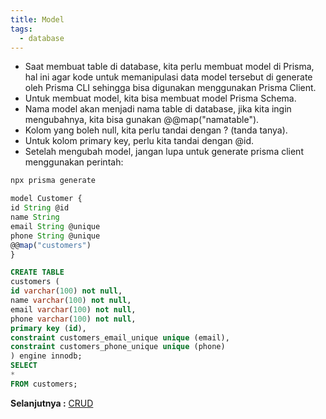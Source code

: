 ```yaml
---
title: Model
tags:
  - database
---
```


- Saat membuat table di database, kita perlu membuat model di Prisma, hal ini agar kode untuk memanipulasi data model tersebut di generate oleh Prisma CLI sehingga bisa digunakan menggunakan Prisma Client.
- Untuk membuat model, kita bisa membuat model Prisma Schema.
- Nama model akan menjadi nama table di database, jika kita ingin mengubahnya, kita bisa gunakan @@map("namatable").
- Kolom yang boleh null, kita perlu tandai dengan ? (tanda tanya).
- Untuk kolom primary key, perlu kita tandai dengan @id.
- Setelah mengubah model, jangan lupa untuk generate prisma client menggunakan perintah:

```bash
npx prisma generate
```

```js
model Customer {
id String @id
name String
email String @unique
phone String @unique
@@map("customers")
}
```

```sql
CREATE TABLE
customers (
id varchar(100) not null,
name varchar(100) not null,
email varchar(100) not null,
phone varchar(100) not null,
primary key (id),
constraint customers_email_unique unique (email),
constraint customers_phone_unique unique (phone)
) engine innodb;
SELECT
*
FROM customers;
```

**Selanjutnya :** [CRUD](crud.md)